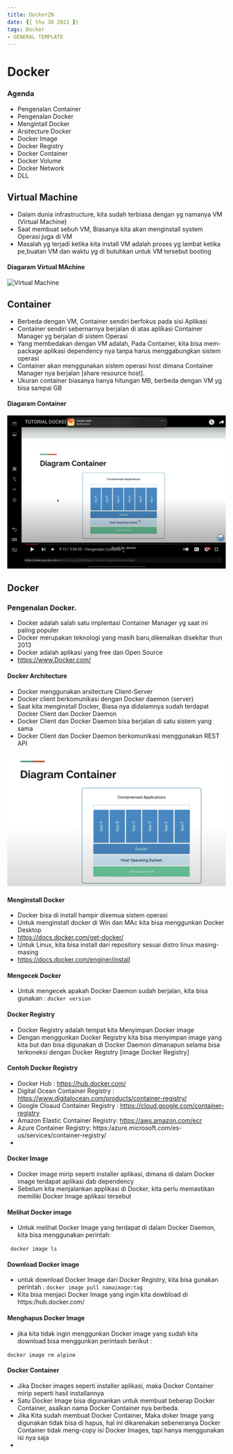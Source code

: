 ```yaml
---
title: DockerZN
date: {{ thu 30 2021 }}
tags: Docker
- GENERAL TEMPLATE 
---
```


# Docker 


### Agenda
- Pengenalan Container
- Pengenalan Docker 
- Mengintall Docker 
- Arsitecture Docker
- Docker Image
- Docker Registry
- Docker Container 
- Docker Volume 
- Docker Network
- DLL

## Virtual Machine 

- Dalam dunia infrastructure, kita sudah terbiasa dengan yg namanya VM (Virtual Machine)
- Saat membuat sebuh VM, Biasanya kita akan menginstall system Operasi juga di VM
- Masalah yg terjadi ketika kita install VM adalah proses yg lambat ketika pe,buatan VM dan waktu yg di butuhkan untuk VM tersebut booting

#### Diagaram Virtual MAchine 

![Virtual Machine](image%20markdown/IMG_0193.jpg)

## Container

- Berbeda dengan VM, Container sendiri berfokus pada sisi Aplikasi
- Container sendiri sebernarnya berjalan di atas aplikasi Container Manager yg berjalan di sistem Operasi 
- Yang membedakan dengan VM adalah, Pada Container, kita bisa mem-package aplikasi dependency nya tanpa harus menggabungkan sistem operasi 
- Container akan menggunakan  sistem operasi host dimana Container Manager nya berjalan [share resource host].
- Ukuran container biasanya hanya hitungan MB, berbeda dengan VM yg bisa sampai GB 
 
#### Diagaram Container 

![Container](image%20markdown/IMG_0194.PNG)

## Docker
### Pengenalan Docker. 

- Docker adalah salah satu implentasi Container Manager yg saat ini paling populer 
- Docker merupakan teknologi yang masih baru,dikenalkan disekitar thun 2013
- Docker adalah aplikasi yang free dan Open Source
- https://www.Docker.com/

#### Docker Architecture
- Docker menggunakan arsitecture Client-Server
- Docker client berkomunikasi dengan Docker daemon (server)
- Saat kita menginstall Docker, Biasa nya didalamnya sudah terdapat Docker Client dan Docker Daemon
- Docker Client dan Docker Daemon bisa berjalan di satu sistem yang sama 
- Docker Client dan Docker Daemon berkomunikasi menggunakan REST API


![Docker Architecture ](image%20markdown/IMG_0195.jpg)

#### Menginstall Docker 

- Docker bisa di install hampir disemua sistem operasi
- Untuk menginstall docker di Win dan MAc kita bisa menggunkan Docker Desktop
- https://docs.docker.com/get-docker/
- Untuk Linux, kita bisa install dari repository sesuai distro linux masing-masing
- https://docs.docker.com/enginer/install

#### Mengecek Docker 
- Untuk mengecek apakah Docker Daemon sudah berjalan, kita bisa gunakan :
` docker version `

#### Docker Registry

- Docker Registry adalah tempat kita Menyimpan Docker image
- Dengan menggunkan Docker Registry kita bisa menyimpan image yang kita but dan bisa digunakan di Docker Daemon dimanapun selama bisa terkoneksi dengan Docker Registry 
[image Docker Registry]

#### Contoh Docker Registry 

- Docker Hub : https://hub.docker.com/
- Digital Ocean Container Registry : https://www.digitalocean.com/products/container-registry/
- Google Cloaud Container Registry : https://cloud.google.com/container-registry
- Amazon Elastic Container Registry: https://aws.amazon.com/ecr
- Azure Container Registry: https:/azure.microsoft.com/es-us/services/container-registry/
- 
#### Docker Image
- Docker image mirip seperti installer aplikasi, dimana di dalam Docker image terdapat aplikasi dab dependency 
- Sebelum kita menjalankan applikasi di Docker, kita perlu memastikan memiliki Docker Image aplikasi tersebut

#### Melihat Docker image
- Untuk melihat Docker Image yang terdapat di dalam Docker Daemon, kita bisa menggunakan perintah:

` docker image ls`

#### Download Docker image

- untuk download Docker Image dari Docker Registry, kita bisa gunakan perintah : `docker image pull namaimage:tag`
- Kita bisa menjaci Docker Image yang ingin kita dowbload di https:/hub.docker.com/

#### Menghapus Docker Image 
- jika kita tidak ingin menggunkan Docker image yang sudah kita download bisa menggunkan perintash berikut : 

` docker image rm alpine `

#### Docker Container 
-  Jika Docker images seperti installer aplikasi, maka Docker Container mirip seperti hasil installannya 
-  Satu Docker Image bisa digunankan untuk membuat beberap Docker Container, asalkan nama Docker Container nya berbeda.
-  Jika Kita sudah membuat Docker Container, Maka doker Image yang digunakan tidak bisa di hapus, hal ini dikarenakan sebeneranya Docker Container tidak meng-copy isi Docker Images, tapi hanya menggunakan isi nya saja
-  